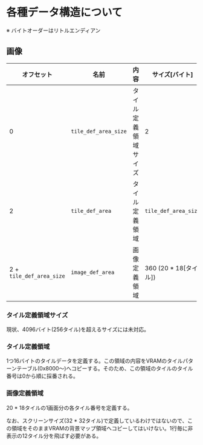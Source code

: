 # 各種データ構造について
※ バイトオーダーはリトルエンディアン

## 画像
| オフセット | 名前 | 内容 | サイズ[バイト] |
| --- | --- | --- | --- |
| 0 | `tile_def_area_size` | タイル定義領域サイズ | 2 |
| 2 | `tile_def_area` | タイル定義領域 | `tile_def_area_size` |
| 2 + `tile_def_area_size` | `image_def_area` | 画像定義領域 | 360 (20 * 18[タイル]) |

### タイル定義領域サイズ
現状、4096バイト(256タイル)を超えるサイズには未対応。

### タイル定義領域
1つ16バイトのタイルデータを定義する。この領域の内容をVRAMのタイルパターンテーブル(0x8000〜)へコピーする。そのため、この領域のタイルのタイル番号は0から順に採番される。

### 画像定義領域
20 * 18タイルの1画面分の各タイル番号を定義する。

なお、スクリーンサイズ(32 * 32タイル)で定義しているわけではないので、この領域をそのままVRAMの背景マップ領域へコピーしてはいけない。1行毎に非表示の12タイル分を飛ばす必要がある。
